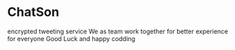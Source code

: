 # ChatSon
encrypted tweeting service
 We as team work together for better experience for everyone
 Good Luck and happy codding
